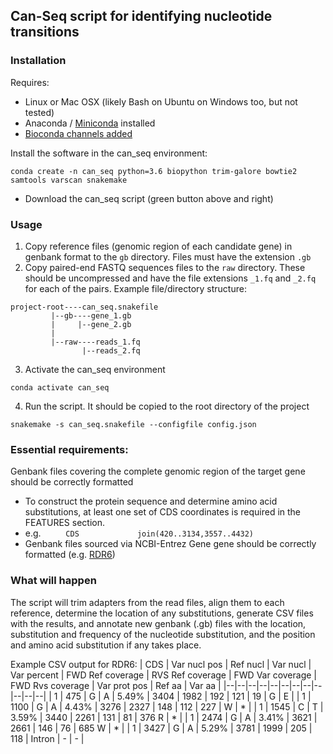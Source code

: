 

## Can-Seq script for identifying nucleotide transitions

### Installation

Requires:
- Linux or Mac OSX (likely Bash on Ubuntu on Windows too, but not tested)
- Anaconda / [Miniconda](https://conda.io/miniconda.html) installed
- [Bioconda channels added](http://ddocent.com//bioconda/)

Install the software in the can_seq environment:

```
conda create -n can_seq python=3.6 biopython trim-galore bowtie2 samtools varscan snakemake
```

- Download the can_seq script (green button above and right)

### Usage

1. Copy reference files (genomic region of each candidate gene) in genbank format to the ```gb``` directory.  Files must have the extension ```.gb```
2. Copy paired-end FASTQ sequences files to the ```raw``` directory.  These should be uncompressed and have the file extensions ```_1.fq``` and ```_2.fq``` for each of the pairs.  Example file/directory structure:
```
project-root----can_seq.snakefile
	     |--gb----gene_1.gb
	     |     |--gene_2.gb
	     |
	     |--raw----reads_1.fq
	            |--reads_2.fq 
```    
3. Activate the can_seq environment
```
conda activate can_seq
```
4. Run the script.  It should be copied to the root directory of the project
```
snakemake -s can_seq.snakefile --configfile config.json
```
### Essential requirements:

Genbank files covering the complete genomic region of the target gene should be correctly formatted
- To construct the protein sequence and determine amino acid substitutions, at least one set of CDS coordinates is required in the FEATURES section.
- e.g. ```     CDS             join(420..3134,3557..4432)```
- Genbank files sourced via NCBI-Entrez Gene gene should be correctly formatted (e.g. [RDR6](https://www.ncbi.nlm.nih.gov/nuccore/NC_003074.8?report=genbank&from=18348974&to=18353673&strand=true))

### What will happen

The script will trim adapters from the read files, align them to each reference, determine the location of any substitutions, generate CSV files with the results, and annotate new genbank (.gb) files with the location, substitution and frequency of the nucleotide substitution, and the position and amino acid substitution if any takes place.

Example CSV output for RDR6:
| CDS | Var nucl pos | Ref nucl |  Var nucl | Var percent | FWD Ref coverage | RVS Ref coverage | FWD Var coverage | FWD Rvs coverage | Var prot pos | Ref aa | Var aa |
|--|--|--|--|--|--|--|--|--|--|--|--|
| 1 | 475	| G	| A	| 5.49% | 3404 | 1982 | 192 | 121 | 19 | G | E |
| 1 | 1100 | G | A | 4.43% | 3276 | 2327 | 148 | 112 | 227 | W | * |
| 1 | 1545 | C | T | 3.59% | 3440 | 2261 | 131 | 81 | 376	R | * |
| 1 | 2474 | G | A | 3.41% | 3621 | 2661 | 146 | 76 | 685	W | * |
| 1 | 3427 | G | A | 5.29% | 3781 | 1999 | 205 | 118 | Intron | - | - |
